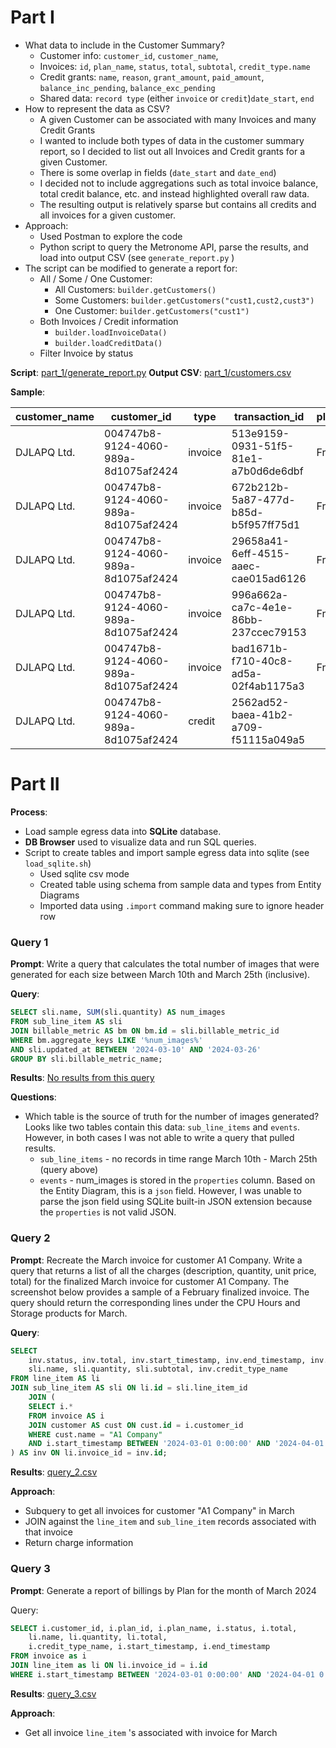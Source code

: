 
# Part I 

* What data to include in the Customer Summary? 
	* Customer info: `customer_id`, `customer_name`,
	* Invoices: `id`, `plan_name`, `status`, `total`, `subtotal`, `credit_type.name`
	* Credit grants: `name`, `reason`, `grant_amount`, `paid_amount`, `balance_inc_pending`, `balance_exc_pending`
    * Shared data: `record type` (either `invoice` or `credit`)`date_start`, `end` 
* How to represent the data as CSV? 
	* A given Customer can be associated with many Invoices and many Credit Grants
	* I wanted to include both types of data in the customer summary report, so I decided to list out all Invoices and Credit grants for a given Customer. 
	* There is some overlap in fields (`date_start` and `date_end`)
	* I decided not to include aggregations such as total invoice balance, total credit balance, etc. and instead highlighted overall raw data. 
	* The resulting output is relatively sparse but contains all credits and all invoices for a given customer. 
* Approach: 
	* Used Postman to explore the code 
	* Python script to query the Metronome API, parse the results, and load into output CSV (see `generate_report.py` )
* The script can be modified to generate a report for: 
	* All / Some / One Customer:
		* All Customers: `builder.getCustomers()`
		* Some Customers: `builder.getCustomers("cust1,cust2,cust3")`
		* One Customer: `builder.getCustomers("cust1")`
	* Both Invoices / Credit information 
		* `builder.loadInvoiceData()`
		* `builder.loadCreditData()`
	* Filter Invoice by status

**Script**: [part_1/generate_report.py](part_1/generate_report.py)
**Output CSV**: [part_1/customers.csv](part_1/report.csv)

**Sample**: 

| customer_name | customer_id                          | type    | transaction_id                       | plan_name | status    | total     | subtotal  | invoice_credit_type | credit_name                        | credit_reason            | grant_amount | paid_amount | balance_inc_pending | balance_exc_pending | date_start  | date_end    |
| ------------- | ------------------------------------ | ------- | ------------------------------------ | --------- | --------- | --------- | --------- | ------------------- | ---------------------------------- | ------------------------ | ------------ | ----------- | ------------------- | ------------------- | ----------- | ----------- |
| DJLAPQ Ltd.   | 004747b8-9124-4060-989a-8d1075af2424 | invoice | 513e9159-0931-51f5-81e1-a7b0d6de6dbf | Free Plan | DRAFT     | 0         | 0         | USD (cents)         |                                    |                          |              |             |                     |                     | Aug 1, 2024 | Sep 1, 2024 |
| DJLAPQ Ltd.   | 004747b8-9124-4060-989a-8d1075af2424 | invoice | 672b212b-5a87-477d-b85d-b5f957ff75d1 | Free Plan | FINALIZED | 187131.72 | 269761.87 | USD (cents)         |                                    |                          |              |             |                     |                     | Jul 1, 2024 | Aug 1, 2024 |
| DJLAPQ Ltd.   | 004747b8-9124-4060-989a-8d1075af2424 | invoice | 29658a41-6eff-4515-aaec-cae015ad6126 | Free Plan | FINALIZED | 0         | 17369.85  | USD (cents)         |                                    |                          |              |             |                     |                     | Jun 1, 2024 | Jul 1, 2024 |
| DJLAPQ Ltd.   | 004747b8-9124-4060-989a-8d1075af2424 | invoice | 996a662a-ca7c-4e1e-86bb-237ccec79153 | Free Plan | FINALIZED | 0         | 0         | USD (cents)         |                                    |                          |              |             |                     |                     | May 1, 2024 | Jun 1, 2024 |
| DJLAPQ Ltd.   | 004747b8-9124-4060-989a-8d1075af2424 | invoice | bad1671b-f710-40c8-ad5a-02f4ab1175a3 | Free Plan | FINALIZED | 0         | 0         | USD (cents)         |                                    |                          |              |             |                     |                     | Apr 1, 2024 | May 1, 2024 |
| DJLAPQ Ltd.   | 004747b8-9124-4060-989a-8d1075af2424 | credit  | 2562ad52-baea-41b2-a709-f51115a049a5 |           |           |           |           |                     | Acme Corp Promotional Credit Grant | Incentivize new customer | 100000       | 100000      | 0                   | 0                   | Apr 1, 2024 | Apr 1, 2026 |

# Part II

**Process**: 
- Load sample egress data into **SQLite** database. 
- **DB Browser** used to visualize data and run SQL queries. 
- Script to create tables and import sample egress data into sqlite (see `load_sqlite.sh`) 
	- Used sqlite csv mode
	- Created table using schema from sample data and types from Entity Diagrams
	- Imported data using `.import` command making sure to ignore header row 

### Query 1

**Prompt**: Write a query that calculates the total number of images that were generated for each size between March 10th and March 25th (inclusive).

**Query**: 
```sql
SELECT sli.name, SUM(sli.quantity) AS num_images
FROM sub_line_item AS sli
JOIN billable_metric AS bm ON bm.id = sli.billable_metric_id
WHERE bm.aggregate_keys LIKE '%num_images%'
AND sli.updated_at BETWEEN '2024-03-10' AND '2024-03-26'
GROUP BY sli.billable_metric_name;
```

**Results**: [No results from this query](part_2/query_1.csv)

**Questions**: 
* Which table is the source of truth for the number of images generated? Looks like two tables contain this data: `sub_line_items` and `events`. However, in both cases I was not able to write a query that pulled results. 
	* `sub_line_items` - no records in time range March 10th - March 25th (query above) 
	* `events` - num_images is stored in the `properties` column. Based on the Entity Diagram, this is a `json` field. However, I was unable to parse the json field using SQLite built-in JSON extension because the `properties` is not valid JSON. 

### Query 2

**Prompt**: Recreate the March invoice for customer A1 Company. Write a query that returns a list of all the charges (description, quantity, unit price, total) for the finalized March invoice for customer A1 Company. The screenshot below provides a sample of a February finalized invoice. The query should return the corresponding lines under the CPU Hours and Storage products for March.

**Query**: 
```sql
SELECT
	inv.status, inv.total, inv.start_timestamp, inv.end_timestamp, inv.issued_at,
	sli.name, sli.quantity, sli.subtotal, inv.credit_type_name
FROM line_item AS li
JOIN sub_line_item AS sli ON li.id = sli.line_item_id
	JOIN (
	SELECT i.*
	FROM invoice AS i
	JOIN customer AS cust ON cust.id = i.customer_id
	WHERE cust.name = "A1 Company"
	AND i.start_timestamp BETWEEN '2024-03-01 0:00:00' AND '2024-04-01 0:00:00';
) AS inv ON li.invoice_id = inv.id;
```

**Results**: [query_2.csv](part_2/query_2.csv)

**Approach**: 
- Subquery to get all invoices for customer "A1 Company" in March 
- JOIN against the `line_item` and `sub_line_item` records associated with that invoice
- Return charge information

### Query 3

**Prompt**: Generate a report of billings by Plan for the month of March 2024

Query: 
```sql
SELECT i.customer_id, i.plan_id, i.plan_name, i.status, i.total,
	li.name, li.quantity, li.total,
	i.credit_type_name, i.start_timestamp, i.end_timestamp
FROM invoice as i
JOIN line_item as li ON li.invoice_id = i.id
WHERE i.start_timestamp BETWEEN '2024-03-01 0:00:00' AND '2024-04-01 0:00:00';
```

**Results**: [query_3.csv](part_2/query_3.csv)

**Approach**: 
- Get all invoice `line_item` 's associated with invoice for March 
